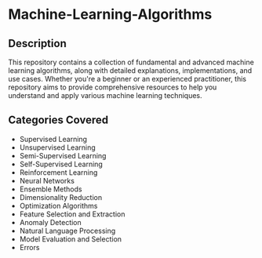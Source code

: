 # Machine-Learning-Algorithms
## Description
This repository contains a collection of fundamental and advanced machine learning algorithms, along with detailed explanations, implementations, and use cases. Whether you're a beginner or an experienced practitioner, this repository aims to provide comprehensive resources to help you understand and apply various machine learning techniques.

## Categories Covered
* Supervised Learning
* Unsupervised Learning
* Semi-Supervised Learning
* Self-Supervised Learning
* Reinforcement Learning
* Neural Networks
* Ensemble Methods
* Dimensionality Reduction
* Optimization Algorithms
* Feature Selection and Extraction
* Anomaly Detection
* Natural Language Processing
* Model Evaluation and Selection
* Errors
